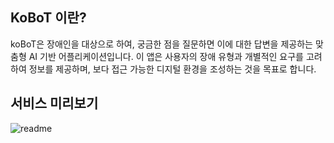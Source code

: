 ## KoBoT 이란?

koBoT은 장애인을 대상으로 하여, 궁금한 점을 질문하면 이에 대한 답변을 제공하는 맞춤형 AI 기반 어플리케이션입니다. 이 앱은 사용자의 장애 유형과 개별적인 요구를 고려하여 정보를 제공하며, 보다 접근 가능한 디지털 환경을 조성하는 것을 목표로 합니다.

## 서비스 미리보기

![readme](https://github.com/user-attachments/assets/b51bac3d-b8f8-4b6a-a753-ddb48a1b8330)
